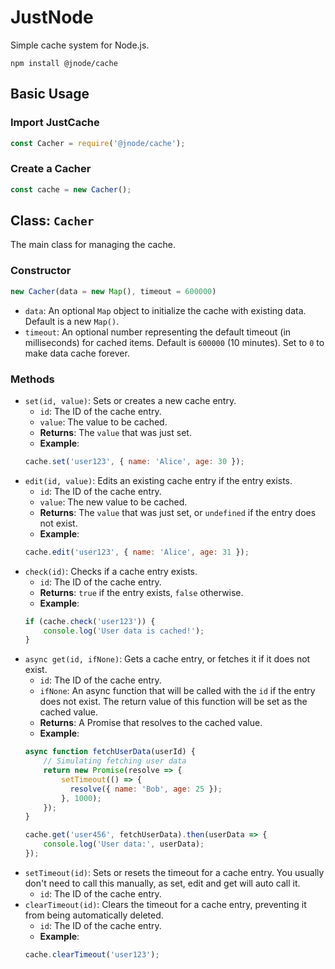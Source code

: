 # JustNode

Simple cache system for Node.js.

```shell
npm install @jnode/cache
```

## Basic Usage

### Import JustCache
```js
const Cacher = require('@jnode/cache');
```

### Create a Cacher
```js
const cache = new Cacher();
```

## Class: `Cacher`

The main class for managing the cache.

### Constructor
```js
new Cacher(data = new Map(), timeout = 600000)
```
- `data`: An optional `Map` object to initialize the cache with existing data. Default is a new `Map()`.
- `timeout`: An optional number representing the default timeout (in milliseconds) for cached items. Default is `600000` (10 minutes). Set to `0` to make data cache forever.

### Methods

- `set(id, value)`: Sets or creates a new cache entry.
    - `id`: The ID of the cache entry.
    - `value`: The value to be cached.
    - **Returns**: The `value` that was just set.
    - **Example**:
    ```js
    cache.set('user123', { name: 'Alice', age: 30 });
    ```
- `edit(id, value)`: Edits an existing cache entry if the entry exists.
    - `id`: The ID of the cache entry.
    - `value`: The new value to be cached.
    - **Returns**: The `value` that was just set, or `undefined` if the entry does not exist.
    - **Example**:
    ```js
    cache.edit('user123', { name: 'Alice', age: 31 });
    ```
- `check(id)`: Checks if a cache entry exists.
    - `id`: The ID of the cache entry.
    - **Returns**: `true` if the entry exists, `false` otherwise.
    - **Example**:
    ```js
    if (cache.check('user123')) {
        console.log('User data is cached!');
    }
    ```
- `async get(id, ifNone)`: Gets a cache entry, or fetches it if it does not exist.
    - `id`: The ID of the cache entry.
    - `ifNone`: An async function that will be called with the `id` if the entry does not exist. The return value of this function will be set as the cached value.
    - **Returns**: A Promise that resolves to the cached value.
    - **Example**:
    ```js
    async function fetchUserData(userId) {
        // Simulating fetching user data
        return new Promise(resolve => {
            setTimeout(() => {
              resolve({ name: 'Bob', age: 25 });
            }, 1000);
        });
    }

    cache.get('user456', fetchUserData).then(userData => {
        console.log('User data:', userData);
    });
    ```
- `setTimeout(id)`: Sets or resets the timeout for a cache entry. You usually don't need to call this manually, as set, edit and get will auto call it.
    - `id`: The ID of the cache entry.
- `clearTimeout(id)`: Clears the timeout for a cache entry, preventing it from being automatically deleted.
    - `id`: The ID of the cache entry.
    - **Example**:
    ```js
    cache.clearTimeout('user123');
    ```
